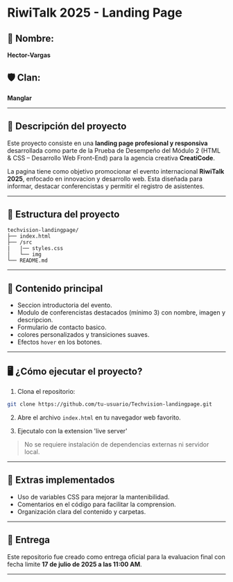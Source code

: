 # RiwiTalk 2025 - Landing Page

## 👤 Nombre:
**Hector-Vargas**

## 🛡️ Clan:
**Manglar**

---

## 📌 Descripción del proyecto

Este proyecto consiste en una **landing page profesional y responsiva** desarrollada como parte de la Prueba de Desempeño del Módulo 2 (HTML & CSS – Desarrollo Web Front-End) para la agencia creativa **CreatiCode**.

La pagina tiene como objetivo promocionar el evento internacional **RiwiTalk 2025**, enfocado en innovacion y desarrollo web. Esta diseñada para informar, destacar conferencistas y permitir el registro de asistentes.

---

## 🧱 Estructura del proyecto

```
techvision-landingpage/
├── index.html
├── /src
|   |── styles.css
│   └── img
└── README.md
```

---

## 🧩 Contenido principal

- Seccion introductoria del evento.
- Modulo de conferencistas destacados (mínimo 3) con nombre, imagen y descripcion.
- Formulario de contacto basico.
- colores personalizados y transiciones suaves.
- Efectos `hover` en los botones.

---

## 🖥️ ¿Cómo ejecutar el proyecto?

1. Clona el repositorio:
```bash
git clone https://github.com/tu-usuario/Techvision-landingpage.git
```

2. Abre el archivo `index.html` en tu navegador web favorito.

3. Ejecutalo con la extension 'live server'

> No se requiere instalación de dependencias externas ni servidor local.

---

## 🚀 Extras implementados

- Uso de variables CSS para mejorar la mantenibilidad.
- Comentarios en el código para facilitar la comprension.
- Organización clara del contenido y carpetas.

---

## 📅 Entrega

Este repositorio fue creado como entrega oficial para la evaluacion final con fecha limite **17 de julio de 2025 a las 11:00 AM**.

---

